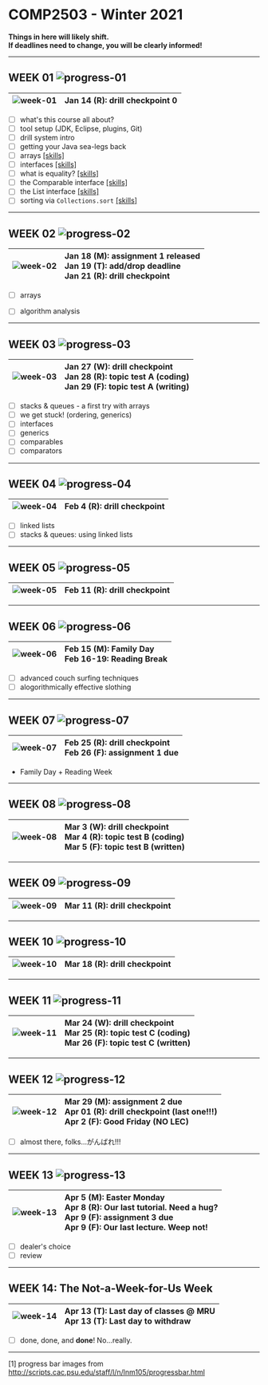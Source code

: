 # COMP2503 - Winter 2021

**Things in here will likely shift.  
If deadlines need to change, you will be clearly informed!**

---
## WEEK 01 ![progress-01](images/progress-overall-7.png)

|![week-01](images/week-01.PNG)| Jan 14 (R): drill checkpoint 0|
|---|:---|

- [ ] what's this course all about?
- [ ] tool setup (JDK, Eclipse, plugins, Git)
- [ ] drill system intro
- [ ] getting your Java sea-legs back
- [ ] arrays [[skills]](target-skills.md#arrays)
- [ ] interfaces [[skills]](target-skills.md#java-interfaces)
- [ ] what is equality?  [[skills]](target-skills.md#implementation-of-common-methods)
- [ ] the Comparable interface [[skills]](target-skills.md#comparable)
- [ ] the List interface [[skills]](target-skills.md#list)
- [ ] sorting via `Collections.sort` [[skills]](target-skills.md#collections-library)

---
## WEEK 02 ![progress-02](images/progress-overall-15.png)

|![week-02](images/week-02.PNG)| Jan 18 (M): assignment 1 released<br>Jan 19 (T): add/drop deadline<br>Jan 21 (R): drill checkpoint |
|---|:---|

- [ ] arrays
- [ ] algorithm analysis


---
## WEEK 03 ![progress-03](images/progress-overall-23.png)
|![week-03](images/week-03.PNG)| Jan 27 (W): drill checkpoint<br>Jan 28 (R): topic test A (coding)<br>Jan 29 (F): topic test A (writing)|
|---|:---|

- [ ] stacks & queues - a first try with arrays
- [ ] we get stuck! (ordering, generics)
- [ ] interfaces
- [ ] generics
- [ ] comparables
- [ ] comparators

---
## WEEK 04 ![progress-04](images/progress-overall-30.png)
|![week-04](images/week-04.PNG)|Feb 4 (R): drill checkpoint|
|---|:---|
- [ ] linked lists
- [ ] stacks & queues: using linked lists

---
## WEEK 05 ![progress-05](images/progress-overall-38.png)
|![week-05](images/week-05.PNG)| Feb 11 (R): drill checkpoint|
|---|:---|


---
## WEEK 06 ![progress-06](images/progress-overall-46.png)
|![week-06](images/week-06.PNG)| Feb 15 (M): Family Day <br>Feb 16-19: Reading Break|
|---|:---|
 
- [ ] advanced couch surfing techniques
- [ ] alogorithmically effective slothing
---
## WEEK 07 ![progress-07](images/progress-overall-53.png)
|![week-07](images/week-07.PNG)| Feb 25 (R): drill checkpoint<br>Feb 26 (F): assignment 1 due|
|---|:---|
- Family Day + Reading Week

---

## WEEK 08 ![progress-08](images/progress-overall-61.png)
|![week-08](images/week-08.PNG)| Mar 3 (W): drill checkpoint<br>Mar 4 (R): topic test B (coding)<br>Mar 5 (F): topic test B (written)|
|---|:---|


---

## WEEK 09 ![progress-09](images/progress-overall-69.png)
|![week-09](images/week-09.PNG)| Mar 11 (R): drill checkpoint|
|---|:---|


---

## WEEK 10 ![progress-10](images/progress-overall-76.png)
|![week-10](images/week-10.PNG)| Mar 18 (R): drill checkpoint|
|---|:---|


---

## WEEK 11 ![progress-11](images/progress-overall-84.png)
|![week-11](images/week-11.PNG)| Mar 24 (W): drill checkpoint<br>Mar 25 (R): topic test C (coding)<br>Mar 26 (F): topic test C (written)|
|---|:---|


---

## WEEK 12 ![progress-12](images/progress-overall-92.png)
|![week-12](images/week-12.PNG)| Mar 29 (M): assignment 2 due<br>Apr 01 (R): drill checkpoint (last one!!!)<br>Apr 2 (F): Good Friday (NO LEC)|
|---|:---|
- [ ] almost there, folks...がんばれ!!!

---

## WEEK 13 ![progress-13](images/progress-overall-100.png)
|![week-13](images/week-13.PNG)| Apr 5 (M): Easter Monday<br>Apr 8 (R): Our last tutorial. Need a hug?<br>Apr 9 (F): assignment 3 due<br>Apr 9 (F): Our last lecture.  Weep not!|
|---|:---|
- [ ] dealer's choice
- [ ] review

---

## WEEK 14: The Not-a-Week-for-Us Week
|![week-14](images/week-14.PNG)| Apr 13 (T): Last day of classes @ MRU<br>Apr 13 (T): Last day to withdraw|
|---|:---|
- [ ] done, done, and **done**! No...really.

---

[1] progress bar images from http://scripts.cac.psu.edu/staff/l/n/lnm105/progressbar.html